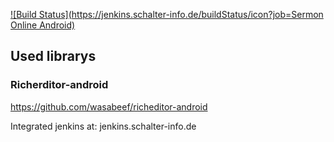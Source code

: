 [![Build Status](https://jenkins.schalter-info.de/buildStatus/icon?job=Sermon Online Android)](https://jenkins.schalter-info.de/job/Sermon%20Online%20Android/)

## Used librarys
### Richerditor-android
https://github.com/wasabeef/richeditor-android

Integrated jenkins at: jenkins.schalter-info.de
